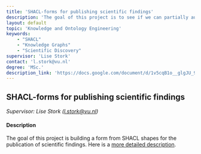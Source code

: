 ```yaml
---
title: 'SHACL-forms for publishing scientific findings'
description: 'The goal of this project is to see if we can partially automate or support the construction of knowledge graph on hypotheses from the literature.'
layout: default
topic: 'Knowledge and Ontology Engineering'
keywords:
    - "SHACL"
    - "Knowledge Graphs"
    - "Scientific Discovery"
supervisor: 'Lise Stork'
contact: 'l.stork@vu.nl'
degree: 'MSc.'
description_link: 'https://docs.google.com/document/d/1v5cqB1o__glgJU_9HbvyGVfIQrhfggiZSq3DLffOx2k/edit?usp=sharing'
---
```


## SHACL-forms for publishing scientific findings
*Supervisor: Lise Stork (l.stork@vu.nl)*

#### Description
The goal of this project is building a form from SHACL shapes for the publication of scientific findings. Here is a [more detailed description](https://docs.google.com/document/d/1v5cqB1o__glgJU_9HbvyGVfIQrhfggiZSq3DLffOx2k/edit?usp=sharing).

